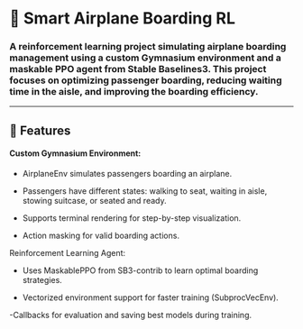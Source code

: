 # 🛫 Smart Airplane Boarding RL

   ### A reinforcement learning project simulating airplane boarding management using a custom Gymnasium environment and a maskable PPO agent from Stable Baselines3. This project focuses on optimizing passenger boarding, reducing waiting time in the aisle, and improving the boarding efficiency.
---
## 🚀 Features
#### Custom Gymnasium Environment:
 - AirplaneEnv simulates passengers boarding an airplane.
 
 - Passengers have different states: walking to seat, waiting in aisle, stowing suitcase, or seated and ready.
 
 - Supports terminal rendering for step-by-step visualization.
 
 - Action masking for valid boarding actions.

Reinforcement Learning Agent:
- Uses MaskablePPO from SB3-contrib to learn optimal boarding strategies.

- Vectorized environment support for faster training (SubprocVecEnv).
  
-Callbacks for evaluation and saving best models during training.
